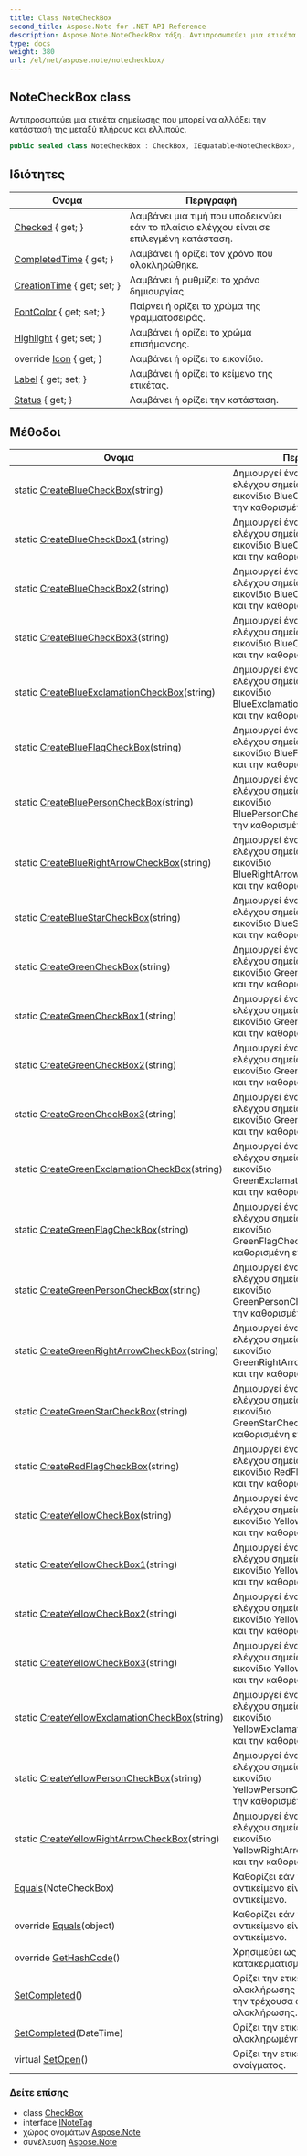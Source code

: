 ```yaml
---
title: Class NoteCheckBox
second_title: Aspose.Note for .NET API Reference
description: Aspose.Note.NoteCheckBox τάξη. Αντιπροσωπεύει μια ετικέτα σημείωσης που μπορεί να αλλάξει την κατάστασή της μεταξύ πλήρους και ελλιπούς.
type: docs
weight: 380
url: /el/net/aspose.note/notecheckbox/
---
```

## NoteCheckBox class

Αντιπροσωπεύει μια ετικέτα σημείωσης που μπορεί να αλλάξει την κατάστασή της μεταξύ πλήρους και ελλιπούς.

```csharp
public sealed class NoteCheckBox : CheckBox, IEquatable<NoteCheckBox>, INoteTag
```

## Ιδιότητες

| Ονομα | Περιγραφή |
| --- | --- |
| [Checked](../../aspose.note/checkbox/checked/) { get; } | Λαμβάνει μια τιμή που υποδεικνύει εάν το πλαίσιο ελέγχου είναι σε επιλεγμένη κατάσταση. |
| [CompletedTime](../../aspose.note/checkbox/completedtime/) { get; } | Λαμβάνει ή ορίζει τον χρόνο που ολοκληρώθηκε. |
| [CreationTime](../../aspose.note/checkbox/creationtime/) { get; set; } | Λαμβάνει ή ρυθμίζει το χρόνο δημιουργίας. |
| [FontColor](../../aspose.note/notecheckbox/fontcolor/) { get; set; } | Παίρνει ή ορίζει το χρώμα της γραμματοσειράς. |
| [Highlight](../../aspose.note/notecheckbox/highlight/) { get; set; } | Λαμβάνει ή ορίζει το χρώμα επισήμανσης. |
| override [Icon](../../aspose.note/notecheckbox/icon/) { get; } | Λαμβάνει ή ορίζει το εικονίδιο. |
| [Label](../../aspose.note/notecheckbox/label/) { get; set; } | Λαμβάνει ή ορίζει το κείμενο της ετικέτας. |
| [Status](../../aspose.note/checkbox/status/) { get; } | Λαμβάνει ή ορίζει την κατάσταση. |

## Μέθοδοι

| Ονομα | Περιγραφή |
| --- | --- |
| static [CreateBlueCheckBox](../../aspose.note/notecheckbox/createbluecheckbox/)(string) | Δημιουργεί ένα νέο πλαίσιο ελέγχου σημείωσης με το εικονίδιο BlueCheckBoxEmpty και την καθορισμένη ετικέτα. |
| static [CreateBlueCheckBox1](../../aspose.note/notecheckbox/createbluecheckbox1/)(string) | Δημιουργεί ένα νέο πλαίσιο ελέγχου σημείωσης με το εικονίδιο BlueCheckBox1Empty και την καθορισμένη ετικέτα. |
| static [CreateBlueCheckBox2](../../aspose.note/notecheckbox/createbluecheckbox2/)(string) | Δημιουργεί ένα νέο πλαίσιο ελέγχου σημείωσης με το εικονίδιο BlueCheckBox2Empty και την καθορισμένη ετικέτα. |
| static [CreateBlueCheckBox3](../../aspose.note/notecheckbox/createbluecheckbox3/)(string) | Δημιουργεί ένα νέο πλαίσιο ελέγχου σημείωσης με το εικονίδιο BlueCheckBox3Empty και την καθορισμένη ετικέτα. |
| static [CreateBlueExclamationCheckBox](../../aspose.note/notecheckbox/createblueexclamationcheckbox/)(string) | Δημιουργεί ένα νέο πλαίσιο ελέγχου σημείωσης με το εικονίδιο BlueExclamationCheckBoxEmpty και την καθορισμένη ετικέτα. |
| static [CreateBlueFlagCheckBox](../../aspose.note/notecheckbox/createblueflagcheckbox/)(string) | Δημιουργεί ένα νέο πλαίσιο ελέγχου σημείωσης με το εικονίδιο BlueFlagCheckBoxEmpty και την καθορισμένη ετικέτα. |
| static [CreateBluePersonCheckBox](../../aspose.note/notecheckbox/createbluepersoncheckbox/)(string) | Δημιουργεί ένα νέο πλαίσιο ελέγχου σημείωσης με το εικονίδιο BluePersonCheckBoxEmpty και την καθορισμένη ετικέτα. |
| static [CreateBlueRightArrowCheckBox](../../aspose.note/notecheckbox/createbluerightarrowcheckbox/)(string) | Δημιουργεί ένα νέο πλαίσιο ελέγχου σημείωσης με το εικονίδιο BlueRightArrowCheckBoxEmpty και την καθορισμένη ετικέτα. |
| static [CreateBlueStarCheckBox](../../aspose.note/notecheckbox/createbluestarcheckbox/)(string) | Δημιουργεί ένα νέο πλαίσιο ελέγχου σημείωσης με το εικονίδιο BlueStarCheckBoxEmpty και την καθορισμένη ετικέτα. |
| static [CreateGreenCheckBox](../../aspose.note/notecheckbox/creategreencheckbox/)(string) | Δημιουργεί ένα νέο πλαίσιο ελέγχου σημείωσης με το εικονίδιο GreenCheckBoxEmpty και την καθορισμένη ετικέτα. |
| static [CreateGreenCheckBox1](../../aspose.note/notecheckbox/creategreencheckbox1/)(string) | Δημιουργεί ένα νέο πλαίσιο ελέγχου σημείωσης με το εικονίδιο GreenCheckBox1Empty και την καθορισμένη ετικέτα. |
| static [CreateGreenCheckBox2](../../aspose.note/notecheckbox/creategreencheckbox2/)(string) | Δημιουργεί ένα νέο πλαίσιο ελέγχου σημείωσης με το εικονίδιο GreenCheckBox2Empty και την καθορισμένη ετικέτα. |
| static [CreateGreenCheckBox3](../../aspose.note/notecheckbox/creategreencheckbox3/)(string) | Δημιουργεί ένα νέο πλαίσιο ελέγχου σημείωσης με το εικονίδιο GreenCheckBox3Empty και την καθορισμένη ετικέτα. |
| static [CreateGreenExclamationCheckBox](../../aspose.note/notecheckbox/creategreenexclamationcheckbox/)(string) | Δημιουργεί ένα νέο πλαίσιο ελέγχου σημείωσης με το εικονίδιο GreenExclamationCheckBoxEmpty και την καθορισμένη ετικέτα. |
| static [CreateGreenFlagCheckBox](../../aspose.note/notecheckbox/creategreenflagcheckbox/)(string) | Δημιουργεί ένα νέο πλαίσιο ελέγχου σημείωσης με το εικονίδιο GreenFlagCheckBoxEmpty και την καθορισμένη ετικέτα. |
| static [CreateGreenPersonCheckBox](../../aspose.note/notecheckbox/creategreenpersoncheckbox/)(string) | Δημιουργεί ένα νέο πλαίσιο ελέγχου σημείωσης με το εικονίδιο GreenPersonCheckBoxEmpty και την καθορισμένη ετικέτα. |
| static [CreateGreenRightArrowCheckBox](../../aspose.note/notecheckbox/creategreenrightarrowcheckbox/)(string) | Δημιουργεί ένα νέο πλαίσιο ελέγχου σημείωσης με το εικονίδιο GreenRightArrowCheckBoxEmpty και την καθορισμένη ετικέτα. |
| static [CreateGreenStarCheckBox](../../aspose.note/notecheckbox/creategreenstarcheckbox/)(string) | Δημιουργεί ένα νέο πλαίσιο ελέγχου σημείωσης με το εικονίδιο GreenStarCheckBoxEmpty και την καθορισμένη ετικέτα. |
| static [CreateRedFlagCheckBox](../../aspose.note/notecheckbox/createredflagcheckbox/)(string) | Δημιουργεί ένα νέο πλαίσιο ελέγχου σημείωσης με το εικονίδιο RedFlagCheckBoxEmpty και την καθορισμένη ετικέτα. |
| static [CreateYellowCheckBox](../../aspose.note/notecheckbox/createyellowcheckbox/)(string) | Δημιουργεί ένα νέο πλαίσιο ελέγχου σημείωσης με το εικονίδιο YellowCheckBoxEmpty και την καθορισμένη ετικέτα. |
| static [CreateYellowCheckBox1](../../aspose.note/notecheckbox/createyellowcheckbox1/)(string) | Δημιουργεί ένα νέο πλαίσιο ελέγχου σημείωσης με το εικονίδιο YellowCheckBox1Empty και την καθορισμένη ετικέτα. |
| static [CreateYellowCheckBox2](../../aspose.note/notecheckbox/createyellowcheckbox2/)(string) | Δημιουργεί ένα νέο πλαίσιο ελέγχου σημείωσης με το εικονίδιο YellowCheckBox2Empty και την καθορισμένη ετικέτα. |
| static [CreateYellowCheckBox3](../../aspose.note/notecheckbox/createyellowcheckbox3/)(string) | Δημιουργεί ένα νέο πλαίσιο ελέγχου σημείωσης με το εικονίδιο YellowCheckBox3Empty και την καθορισμένη ετικέτα. |
| static [CreateYellowExclamationCheckBox](../../aspose.note/notecheckbox/createyellowexclamationcheckbox/)(string) | Δημιουργεί ένα νέο πλαίσιο ελέγχου σημείωσης με το εικονίδιο YellowExclamationCheckBoxEmpty και την καθορισμένη ετικέτα. |
| static [CreateYellowPersonCheckBox](../../aspose.note/notecheckbox/createyellowpersoncheckbox/)(string) | Δημιουργεί ένα νέο πλαίσιο ελέγχου σημείωσης με το εικονίδιο YellowPersonCheckBoxEmpty και την καθορισμένη ετικέτα. |
| static [CreateYellowRightArrowCheckBox](../../aspose.note/notecheckbox/createyellowrightarrowcheckbox/)(string) | Δημιουργεί ένα νέο πλαίσιο ελέγχου σημείωσης με το εικονίδιο YellowRightArrowCheckBoxEmpty και την καθορισμένη ετικέτα. |
| [Equals](../../aspose.note/notecheckbox/equals/#equals)(NoteCheckBox) | Καθορίζει εάν το καθορισμένο αντικείμενο είναι ίσο με το τρέχον αντικείμενο. |
| override [Equals](../../aspose.note/notecheckbox/equals/#equals_1)(object) | Καθορίζει εάν το καθορισμένο αντικείμενο είναι ίσο με το τρέχον αντικείμενο. |
| override [GetHashCode](../../aspose.note/notecheckbox/gethashcode/)() | Χρησιμεύει ως συνάρτηση κατακερματισμού για τον τύπο. |
| [SetCompleted](../../aspose.note/checkbox/setcompleted/)() | Ορίζει την ετικέτα σε κατάσταση ολοκλήρωσης χρησιμοποιώντας την τρέχουσα ώρα ως χρόνο ολοκλήρωσης. |
| [SetCompleted](../../aspose.note/checkbox/setcompleted/)(DateTime) | Ορίζει την ετικέτα σε κατάσταση ολοκληρωμένης. |
| virtual [SetOpen](../../aspose.note/checkbox/setopen/)() | Ορίζει την ετικέτα σε κατάσταση ανοίγματος. |

### Δείτε επίσης

* class [CheckBox](../checkbox/)
* interface [INoteTag](../inotetag/)
* χώρος ονομάτων [Aspose.Note](../../aspose.note/)
* συνέλευση [Aspose.Note](../../)


